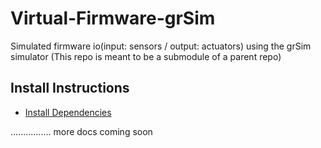 # Virtual-Firmware-grSim
Simulated firmware io(input: sensors / output: actuators) using the grSim simulator (This repo is meant to be a submodule of a parent repo)



## Install Instructions

* [Install Dependencies](./installl.md)





................ more docs coming soon